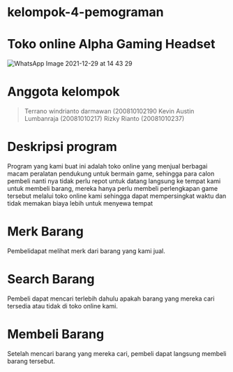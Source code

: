 # kelompok-4-pemograman
# Toko online Alpha Gaming Headset
![WhatsApp Image 2021-12-29 at 14 43 29](https://user-images.githubusercontent.com/96804291/147638896-2ce985c8-9f75-4587-b318-cb82e846c583.jpeg)
# Anggota kelompok
> Terrano windrianto darmawan (200810102190
> Kevin Austin Lumbanraja (20081010217)
> Rizky Rianto (20081010237)
# Deskripsi program
Program yang kami buat ini adalah toko online yang menjual berbagai macam peralatan pendukung untuk bermain game, sehingga para calon pembeli nanti nya tidak perlu repot untuk datang langsung ke tempat kami untuk membeli barang, mereka hanya perlu membeli perlengkapan game tersebut melalui toko online kami sehingga dapat mempersingkat waktu dan tidak memakan biaya lebih untuk menyewa tempat
# Merk Barang
Pembelidapat melihat merk dari barang yang kami jual.
# Search Barang
Pembeli dapat mencari terlebih dahulu apakah barang yang mereka cari tersedia atau tidak di toko online kami.
# Membeli Barang
Setelah mencari barang yang mereka cari, pembeli dapat langsung membeli barang tersebut.

